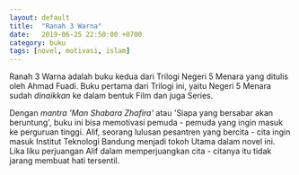 ```yaml
---
layout: default
title:  "Ranah 3 Warna"
date:   2019-06-25 22:50:00 +0700
category: buku
tags: [novel, motivasi, islam]
---
```

Ranah 3 Warna adalah buku kedua dari Trilogi Negeri 5 Menara yang ditulis oleh Ahmad Fuadi. Buku pertama dari Trilogi ini, yaitu Negeri 5 Menara sudah *dinaikkan* ke dalam bentuk Film dan juga Series.

Dengan *mantra* *'Man Shabara Zhafira'* atau 'Siapa yang bersabar akan beruntung', buku ini bisa memotivasi pemuda - pemuda yang ingin masuk ke perguruan tinggi. Alif, seorang lulusan pesantren yang bercita - cita ingin masuk Institut Teknologi Bandung menjadi tokoh Utama dalam novel ini. Lika liku perjuangan Alif dalam memperjuangkan cita - citanya itu tidak jarang membuat hati tersentil.
